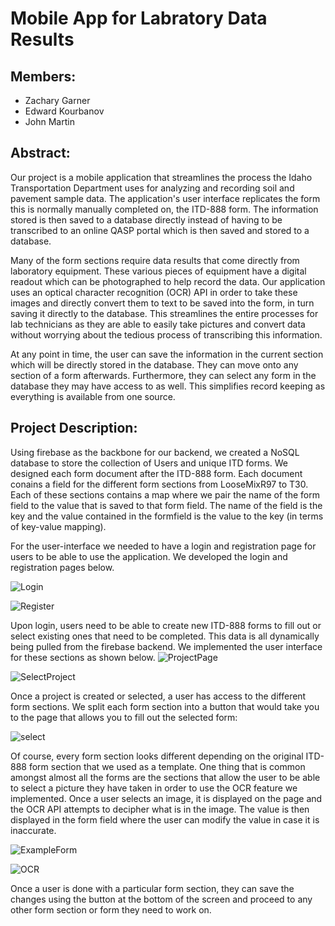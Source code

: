 # Mobile App for Labratory Data Results
## Members:
 - Zachary Garner
 - Edward Kourbanov
 - John Martin
 
## Abstract:
Our project is a mobile application that streamlines the process the Idaho Transportation Department uses for analyzing and recording soil and pavement sample data. The application's user interface replicates the form this is normally manually completed on, the ITD-888 form. The information stored is then saved to a database directly instead of having to be transcribed to an online QASP portal which is then saved and stored to a database.

Many of the form sections require data results that come directly from laboratory equipment. These various pieces of equipment have a digital readout which can be photographed to help record the data. Our application uses an optical character recognition (OCR) API in order to take these images and directly convert them to text to be saved into the form, in turn saving it directly to the database. This streamlines the entire processes for lab technicians as they are able to easily take pictures and convert data without worrying about the tedious process of transcribing this information.

At any point in time, the user can save the information in the current section which will be directly stored in the database. They can move onto any section of a form afterwards. Furthermore, they can select any form in the database they may have access to as well. This simplifies record keeping as everything is available from one source.

## Project Description:
Using firebase as the backbone for our backend, we created a NoSQL database to store the collection of Users and unique ITD forms. We designed each form document after the ITD-888 form. Each document conains a field for the different form sections from LooseMixR97 to T30. Each of these sections contains a map where we pair the name of the form field to the value that is saved to that form field. The name of the field is the key and the value contained in the formfield is the value to the key (in terms of key-value mapping).

For the user-interface we needed to have a login and registration page for users to be able to use the application. We developed the login and registration pages below.

![Login](images/login.PNG?raw=true)

![Register](images/register.PNG?raw=true)



Upon login, users need to be able to create new ITD-888 forms to fill out or select existing ones that need to be completed. This data is all dynamically being pulled from the firebase backend. We implemented the user interface for these sections as shown below.
![ProjectPage](images/projectpage.PNG?raw=true)

![SelectProject](images/selectproject.PNG?raw=true)



Once a project is created or selected, a user has access to the different form sections. We split each form section into a button that would take you to the page that allows you to fill out the selected form:

![select](images/select.PNG?raw=true)



Of course, every form section looks different depending on the original ITD-888 form section that we used as a template. One thing that is common amongst almost all the forms are the sections that allow the user to be able to select a picture they have taken in order to use the OCR feature we implemented. Once a user selects an image, it is displayed on the page and the OCR API attempts to decipher what is in the image. The value is then displayed in the form field where the user can modify the value in case it is inaccurate.

![ExampleForm](images/exampleform.PNG?raw=true)

![OCR](images/ocr.PNG?raw=true)



Once a user is done with a particular form section, they can save the changes using the button at the bottom of the screen and proceed to any other form section or form they need to work on.

